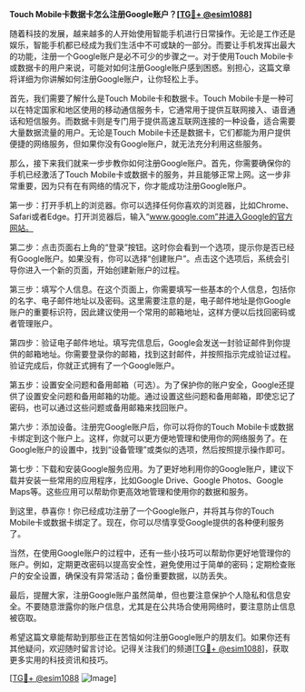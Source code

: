**Touch Mobile卡数据卡怎么注册Google账户？[[TG💪+ @esim1088](https://t.me/s/esim1088)]**

随着科技的发展，越来越多的人开始使用智能手机进行日常操作。无论是工作还是娱乐，智能手机都已经成为我们生活中不可或缺的一部分。而要让手机发挥出最大的功能，注册一个Google账户是必不可少的步骤之一。对于使用Touch Mobile卡或数据卡的用户来说，可能对如何注册Google账户感到困惑。别担心，这篇文章将详细为你讲解如何注册Google账户，让你轻松上手。

首先，我们需要了解什么是Touch Mobile卡和数据卡。Touch Mobile卡是一种可以在特定国家和地区使用的移动通信服务卡，它通常用于提供互联网接入、语音通话和短信服务。而数据卡则是专门用于提供高速互联网连接的一种设备，适合需要大量数据流量的用户。无论是Touch Mobile卡还是数据卡，它们都能为用户提供便捷的网络服务，但如果你没有Google账户，就无法充分利用这些服务。

那么，接下来我们就来一步步教你如何注册Google账户。首先，你需要确保你的手机已经激活了Touch Mobile卡或数据卡的服务，并且能够正常上网。这一步非常重要，因为只有在有网络的情况下，你才能成功注册Google账户。

第一步：打开手机上的浏览器。你可以选择任何你喜欢的浏览器，比如Chrome、Safari或者Edge。打开浏览器后，输入“www.google.com”并进入Google的官方网站。

第二步：点击页面右上角的“登录”按钮。这时你会看到一个选项，提示你是否已经有Google账户。如果没有，你可以选择“创建账户”。点击这个选项后，系统会引导你进入一个新的页面，开始创建新账户的过程。

第三步：填写个人信息。在这个页面上，你需要填写一些基本的个人信息，包括你的名字、电子邮件地址以及密码。这里需要注意的是，电子邮件地址是你Google账户的重要标识符，因此建议使用一个常用的邮箱地址，这样方便以后找回密码或者管理账户。

第四步：验证电子邮件地址。填写完信息后，Google会发送一封验证邮件到你提供的邮箱地址。你需要登录你的邮箱，找到这封邮件，并按照指示完成验证过程。验证完成后，你就正式拥有了一个Google账户。

第五步：设置安全问题和备用邮箱（可选）。为了保护你的账户安全，Google还提供了设置安全问题和备用邮箱的功能。通过设置这些问题和备用邮箱，即使忘记了密码，也可以通过这些问题或备用邮箱来找回账户。

第六步：添加设备。注册完Google账户后，你可以将你的Touch Mobile卡或数据卡绑定到这个账户上。这样，你就可以更方便地管理和使用你的网络服务了。在Google账户的设置中，找到“设备管理”或类似的选项，然后按照提示操作即可。

第七步：下载和安装Google服务应用。为了更好地利用你的Google账户，建议下载并安装一些常用的应用程序，比如Google Drive、Google Photos、Google Maps等。这些应用可以帮助你更高效地管理和使用你的数据和服务。

到这里，恭喜你！你已经成功注册了一个Google账户，并将其与你的Touch Mobile卡或数据卡绑定了。现在，你可以尽情享受Google提供的各种便利服务了。

当然，在使用Google账户的过程中，还有一些小技巧可以帮助你更好地管理你的账户。例如，定期更改密码以提高安全性，避免使用过于简单的密码；定期检查账户的安全设置，确保没有异常活动；备份重要数据，以防丢失。

最后，提醒大家，注册Google账户虽然简单，但也要注意保护个人隐私和信息安全。不要随意泄露你的账户信息，尤其是在公共场合使用网络时，要注意防止信息被窃取。

希望这篇文章能帮助到那些正在苦恼如何注册Google账户的朋友们。如果你还有其他疑问，欢迎随时留言讨论。记得关注我们的频道[[TG💪+ @esim1088](https://t.me/s/esim1088)]，获取更多实用的科技资讯和技巧。

[[TG💪+ @esim1088](https://t.me/s/esim1088) ![Image](https://i.postimg.cc/4NQfJmqS/Snipaste-2025-05-13-00-14-12.png)]